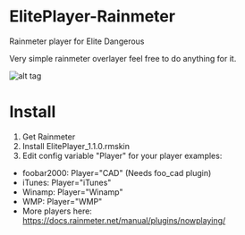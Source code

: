 # ElitePlayer-Rainmeter
Rainmeter player for Elite Dangerous

Very simple rainmeter overlayer feel free to do anything for it.

![alt tag](https://raw.githubusercontent.com/Mindii/ElitePlayer-Rainmeter/master/Img/eliteplayer.jpg)

# Install
1. Get Rainmeter
2. Install ElitePlayer_1.1.0.rmskin
3. Edit config variable "Player" for your player examples:
* foobar2000: Player="CAD" (Needs foo_cad plugin)
* iTunes: Player="iTunes"
* Winamp: Player="Winamp"
* WMP: Player="WMP"
* More players here: https://docs.rainmeter.net/manual/plugins/nowplaying/
